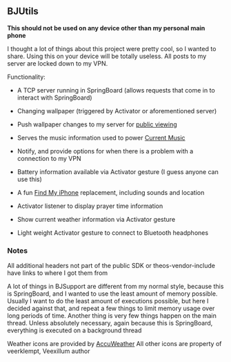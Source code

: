 ## BJUtils

**This should not be used on any device other than my personal main phone**

I thought a lot of things about this project were pretty cool, so I wanted to share. Using this on your device will be totally useless. All posts to my server are locked down to my VPN. 

Functionality:

-  A TCP server running in SpringBoard (allows requests that come in to interact with SpringBoard)

- Changing wallpaper (triggered by Activator or aforementioned server)

- Push wallpaper changes to my server for [public viewing](https://ipadkid.cf/status/wallpaper.jpg)

- Serves the music information used to power [Current Music](https://ipadkid.cf/status/music)

- Notify, and provide options for when there is a problem with a connection to my VPN

- Battery information available via Activator gesture (I guess anyone can use this)

- A fun [Find My iPhone](https://www.apple.com/icloud/find-my-iphone/) replacement, including sounds and location

- Activator listener to display prayer time information

- Show current weather information via Activator gesture

- Light weight Activator gesture to connect to Bluetooth headphones

### Notes

All additional headers not part of the public SDK or theos-vendor-include have links to where I got them from

A lot of things in BJSupport are different from my normal style, because this is SpringBoard, and I wanted to use the least amount of memory possible. Usually I want to do the least amount of executions possible, but here I decided against that, and repeat a few things to limit memory usage over long periods of time. Another thing is very few things happen on the main thread. Unless absolutely necessary, again because this is SpringBoard, everything is executed on a background thread

Weather icons are provided by [AccuWeather](https://developer.accuweather.com/weather-icons)
All other icons are property of veerklempt, Veexillum author
